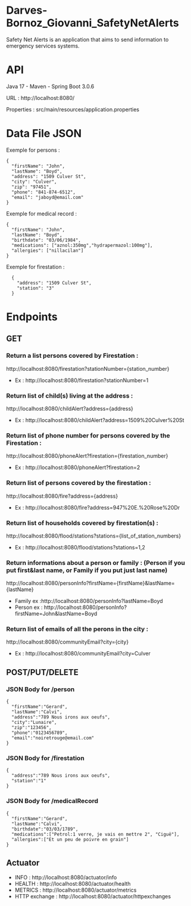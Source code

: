 # Darves-Bornoz_Giovanni_SafetyNetAlerts

Safety Net Alerts is an application that aims to send information to emergency services systems.

# API
Java 17 - Maven - Spring Boot 3.0.6

URL : http://localhost:8080/

Properties : src/main/resources/application.properties

# Data File JSON
Exemple for persons :

    {
      "firstName": "John",
      "lastName": "Boyd",
      "address": "1509 Culver St",
      "city": "Culver",
      "zip": "97451",
      "phone": "841-874-6512",
      "email": "jaboyd@email.com"
    }

Exemple for medical record :

    { 
      "firstName": "John",
      "lastName": "Boyd",
      "birthdate": "03/06/1984",
      "medications": ["aznol:350mg","hydrapermazol:100mg"],
      "allergies": ["nillacilan"]
    }

Exemple for firestation :

      {
        "address": "1509 Culver St",
        "station": "3"
      }

# Endpoints
## GET

### Return a list persons covered by Firestation :
http://localhost:8080/firestation?stationNumber={station_number}
* Ex : http://localhost:8080/firestation?stationNumber=1

### Return list of child(s) living at the address :
http://localhost:8080/childAlert?address={address}
* Ex : http://localhost:8080/childAlert?address=1509%20Culver%20St

### Return list of phone number for persons covered by the Firestation :
http://localhost:8080/phoneAlert?firestation={firestation_number}
* Ex : http://localhost:8080/phoneAlert?firestation=2

### Return list of persons covered by the firestation :
http://localhost:8080/fire?address={address}
* Ex : http://localhost:8080/fire?address=947%20E.%20Rose%20Dr

### Return list of households covered by firestation(s) :
http://localhost:8080/flood/stations?stations={list_of_station_numbers}
* Ex : http://localhost:8080/flood/stations?stations=1,2

### Return informations about a person or family : (Person if you put first&last name, or Family if you put just last name)
http://localhost:8080/personInfo?firstName={firstName}&lastName={lastName}
* Family ex :http://localhost:8080/personInfo?lastName=Boyd
* Person ex : http://localhost:8080/personInfo?firstName=John&lastName=Boyd

### Return list of emails of all the perons in the city :
http://localhost:8080/communityEmail?city={city}
* Ex : http://localhost:8080/communityEmail?city=Culver

## POST/PUT/DELETE
### JSON Body for /person
    { 
      "firstName":"Gerard", 
      "lastName":"Calvi", 
      "address":"789 Nous irons aux oeufs", 
      "city":"Lunaire", 
      "zip":"123456", 
      "phone":"0123456789", 
      "email":"noiretrouge@email.com" 
    }

### JSON Body for /firestation
    { 
      "address":"789 Nous irons aux oeufs", 
      "station":"1" 
    }

### JSON Body for /medicalRecord
    { 
      "firstName":"Gerard", 
      "lastName":"Calvi", 
      "birthdate":"03/03/1789", 
      "medications":["Petrol:1 verre, je vais en mettre 2", "Ciguë"], 
      "allergies":["Et un peu de poivre en grain"] 
    }

## Actuator
* INFO : http://localhost:8080/actuator/info
* HEALTH : http://localhost:8080/actuator/health
* METRICS : http://localhost:8080/actuator/metrics
* HTTP exchange : http://localhost:8080/actuator/httpexchanges
